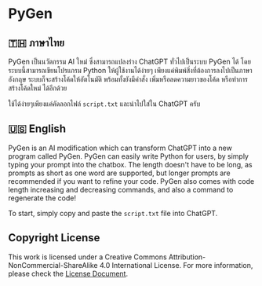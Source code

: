 # PyGen

## 🇹🇭 ภาษาไทย 
PyGen เป็นนวัตกรรม AI ใหม่ ซึ่งสามารถแปลงร่าง ChatGPT ทั่วไปเป็นระบบ PyGen ได้ โดยระบบนี้สามารถเขียนโปรแกรม Python ให้ผู้ใช้งานได้ง่ายๆ เพียงแค่พิมพ์สิ่งที่ต้องการลงไปเป็นภาษาอังกฤษ ระบบก็จะสร้างโค้ดให้อัตโนมัติ พร้อมทั้งยังมีคำสั่ง เพิ่มหรือลดความยาวของโค้ด หรือทำการสร้างโค้ดใหม่ ได้อีกด้วย

ใช้ได้ง่ายๆเพียงแค่คัดลอกไฟล์ `script.txt` และนำไปใส่ใน ChatGPT ครับ

## 🇺🇸 English
PyGen is an AI modification which can transform ChatGPT into a new program called PyGen. PyGen can easily write Python for users, by simply typing your prompt into the chatbox. The length doesn't have to be long, as prompts as short as one word are supported, but longer prompts are recommended if you want to refine your code. PyGen also comes with code length increasing and decreasing commands, and also a command to regenerate the code!

To start, simply copy and paste the `script.txt` file into ChatGPT.

## Copyright License
This work is licensed under a Creative Commons Attribution-NonCommercial-ShareAlike 4.0 International License. For more information, please check the [License Document](https://github.com/birdonelive/pygen/blob/main/license.md).
